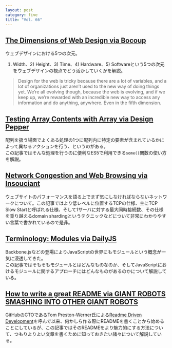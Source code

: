 ```yaml
---
layout: post
category: five
title: "Vol. 66"
---
```


## [The Dimensions of Web Design via Bocoup](http://weblog.bocoup.com/the-dimensions-of-web-design/)

ウェブデザインにおける5つの次元。  
1) Width、2) Height、3) Time、4) Hardware、5) Softwareという5つの次元をウェブデザインの視点でどう活かしていくかを解説。  

> Design for the web is tricky because there are a lot of variables, and a lot of organizations just aren’t used to the new way of doing things yet. We’re all evolving though, because the web is evolving, and if we keep up, we’re rewarded with an incredible new way to access any information and do anything, anywhere. Even in the fifth dimension.

## [Testing Array Contents with Array via Design Pepper](http://designpepper.com/blog/drips/testing-array-contents-with-array-some)

配列を扱う場面でよくある処理の1つに配列内に特定の要素が含まれているかによって異なるアクションを行う、というのがある。  
この記事ではそんな処理を行うのに便利なES5で利用できる`some()`関数の使い方を解説。

## [Network Congestion and Web Browsing via Insouciant](https://insouciant.org/tech/network-congestion-and-web-browsing/)

ウェブサイトのパフォーマンスを語る上でまず気にしなければならないネットワークについて。この記事ではより低レベルに位置するTCPの仕様、主にTCP Slow Startと呼ばれる仕様、そして1サーバに対する最大同時接続数、その仕様を乗り越えるdomain shardingというテクニックなどについて非常にわかりやすい言葉で書かれているので是非。

## [Terminology: Modules via DailyJS](http://dailyjs.com/2013/05/20/terminology-modules/)

Backbone.jsなどの登場によりJavaScriptの世界にもモジュールという概念が一気に浸透してきた。  
この記事ではそもそもモジュールとはどんなものなのか、そしてJavaScriptにおけるモジュールに関するアプローチにはどんなものがあるのかについて解説している。

## [How to write a great README via GIANT ROBOTS SMASHING INTO OTHER GIANT ROBOTS](http://robots.thoughtbot.com/post/50852570430/how-to-write-a-great-readme)

GitHubのCTOであるTom Preston-Werner氏による[Readme Driven Development](http://tom.preston-werner.com/2010/08/23/readme-driven-development.html)を呼んで以来、何かしら作る際にREADMEを書くことから始めることにしているが、この記事ではそのREADMEをより魅力的にする方法について、つもりよりよい文章を書くために知っておきたい諸々について解説している。